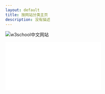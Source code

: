 ```yaml
---
layout: default
title: 按网站分类主页
description: 没有描述
---
```


![w3school中文网站](https://www.w3school.com.cn/)

![w3school学习](./w3school/index.html)

